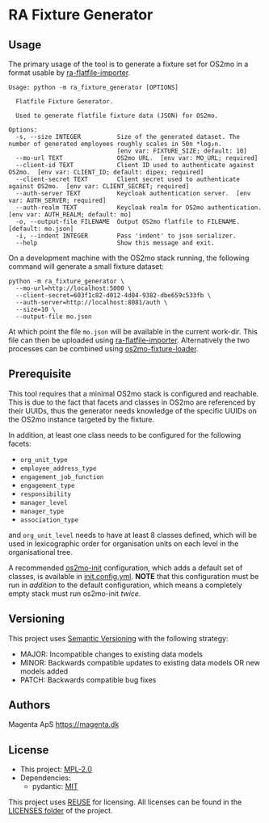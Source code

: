 <!--
SPDX-FileCopyrightText: 2021 Magenta ApS <https://magenta.dk>
SPDX-License-Identifier: MPL-2.0
-->


# RA Fixture Generator


## Usage
The primary usage of the tool is to generate a fixture set for OS2mo in a format usable by
[ra-flatfile-importer](https://git.magenta.dk/rammearkitektur/ra-flatfile-importer).
```
Usage: python -m ra_fixture_generator [OPTIONS]

  Flatfile Fixture Generator.

  Used to generate flatfile fixture data (JSON) for OS2mo.

Options:
  -s, --size INTEGER          Size of the generated dataset. The number of generated employees roughly scales in 50n *log₂n.
                              [env var: FIXTURE_SIZE; default: 10]
  --mo-url TEXT               OS2mo URL.  [env var: MO_URL; required]
  --client-id TEXT            Client ID used to authenticate against OS2mo.  [env var: CLIENT_ID; default: dipex; required]
  --client-secret TEXT        Client secret used to authenticate against OS2mo.  [env var: CLIENT_SECRET; required]
  --auth-server TEXT          Keycloak authentication server.  [env var: AUTH_SERVER; required]
  --auth-realm TEXT           Keycloak realm for OS2mo authentication.  [env var: AUTH_REALM; default: mo]
  -o, --output-file FILENAME  Output OS2mo flatfile to FILENAME.  [default: mo.json]
  -i, --indent INTEGER        Pass 'indent' to json serializer.
  --help                      Show this message and exit.
```
On a development machine with the OS2mo stack running, the following command will generate a small fixture dataset:
```
python -m ra_fixture_generator \
  --mo-url=http://localhost:5000 \
  --client-secret=603f1c82-d012-4d04-9382-dbe659c533fb \
  --auth-server=http://localhost:8081/auth \
  --size=10 \
  --output-file mo.json
```
At which point the file `mo.json` will be available in the current work-dir.  This file can then be uploaded using
[ra-flatfile-importer](https://git.magenta.dk/rammearkitektur/ra-flatfile-importer). Alternatively the two processes can
be combined using [os2mo-fixture-loader](https://git.magenta.dk/rammearkitektur/os2mo-fixture-loader).


## Prerequisite
This tool requires that a minimal OS2mo stack is configured and reachable. This is due to the fact that facets and
classes in OS2mo are referenced by their UUIDs, thus the generator needs knowledge of the specific UUIDs on the OS2mo
instance targeted by the fixture.

In addition, at least one class needs to be configured for the following facets:
  - `org_unit_type`
  - `employee_address_type`
  - `engagement_job_function`
  - `engagement_type`
  - `responsibility`
  - `manager_level`
  - `manager_type`
  - `association_type`

and `org_unit_level` needs to have at least 8 classes defined, which will be used in lexicographic order for
organisation units on each level in the organisational tree.

A recommended [os2mo-init](https://git.magenta.dk/rammearkitektur/os2mo-init) configuration, which adds a default set of
classes, is available in [init.config.yml](init.config.yml). **NOTE** that this configuration must be run in _addition_
to the default configuration, which means a completely empty stack must run os2mo-init _twice_.


## Versioning
This project uses [Semantic Versioning](https://semver.org/) with the following strategy:
- MAJOR: Incompatible changes to existing data models
- MINOR: Backwards compatible updates to existing data models OR new models added
- PATCH: Backwards compatible bug fixes


## Authors
Magenta ApS <https://magenta.dk>


## License
- This project: [MPL-2.0](LICENSES/MPL-2.0.txt)
- Dependencies:
  - pydantic: [MIT](LICENSES/MIT.txt)

This project uses [REUSE](https://reuse.software) for licensing. All licenses can be found in the [LICENSES folder](LICENSES/) of the project.
